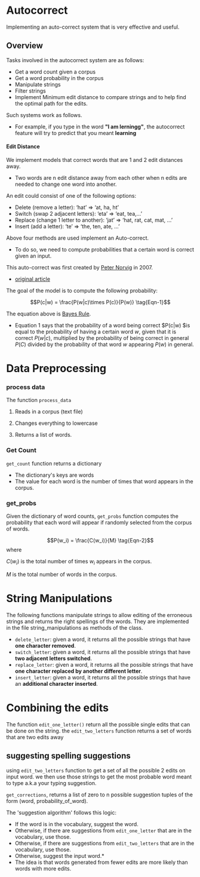 #  Autocorrect

Implementing an auto-correct system that is very effective and useful.

<a name='0'></a>

##  Overview
Tasks involved in the autocorrect system are as follows: 

- Get a word count given a corpus
- Get a word probability in the corpus 
- Manipulate strings 
- Filter strings 
- Implement Minimum edit distance to compare strings and to help find the optimal path for the edits. 

Such systems work as follows. 
- For example, if you type in the word **"I am lerningg"**, the autocorrect feature will try to predict that you meant **learning**


####  Edit Distance

We implement models that correct words that are 1 and 2 edit distances away. 
- Two words are n edit distance away from each other when  n edits are needed to change one word into another. 

An edit could consist of one of the following options: 

- Delete (remove a letter): ‘hat’ => ‘at, ha, ht’
- Switch (swap 2 adjacent letters): ‘eta’ => ‘eat, tea,...’
- Replace (change 1 letter to another): ‘jat’ => ‘hat, rat, cat, mat, ...’
- Insert (add a letter): ‘te’ => ‘the, ten, ate, ...’

Above four methods are used implement an Auto-correct. 
- To do so, we need to compute probabilities that a certain word is correct given an input. 

This auto-correct  was first created by [Peter Norvig](https://en.wikipedia.org/wiki/Peter_Norvig) in 2007. 
- [original article](https://norvig.com/spell-correct.html) 

The goal of the model is to compute the following probability:

$$P(c|w) = \frac{P(w|c)\times P(c)}{P(w)} \tag{Eqn-1}$$

The equation above is [Bayes Rule](https://en.wikipedia.org/wiki/Bayes%27_theorem). 
- Equation 1 says that the probability of a word being correct $P(c|w) $is equal to the probability of having a certain word $w$, given that it is correct $P(w|c)$, multiplied by the probability of being correct in general $P(C)$ divided by the probability of that word $w$ appearing $P(w)$ in general.

<a name='1'></a>
#  Data Preprocessing 

<a name='ex-1'></a>
### process data
The function `process_data`  

1) Reads in a corpus (text file)

2) Changes everything to lowercase

3) Returns a list of words. 

<a name='ex-2'></a>
### Get Count

 `get_count` function  returns a dictionary
- The dictionary's keys are words
- The value for each word is the number of times that word appears in the corpus. 

### get_probs
Given the dictionary of word counts, `get_probs` function  computes the probability that each word will appear if randomly selected from the corpus of words.

$$P(w_i) = \frac{C(w_i)}{M} \tag{Eqn-2}$$
where 

$C(w_i)$ is the total number of times $w_i$ appears in the corpus.

$M$ is the total number of words in the corpus.

<a name='2'></a>
# String Manipulations

The following functions  manipulate strings to allow editing of  the erroneous strings and returns the right spellings of the words. They are implemented in the file string_manipulations as methods of the class.


* `delete_letter`: given a word, it returns all the possible strings that have **one character removed**. 
* `switch_letter`: given a word, it returns all the possible strings that have **two adjacent letters switched**.
* `replace_letter`: given a word, it returns all the possible strings that have **one character replaced by another different letter**.
* `insert_letter`: given a word, it returns all the possible strings that have an **additional character inserted**. 

<a name='3'></a>

# Combining the edits

 The function `edit_one_letter()`  return all the possible single edits that can be done on the string.
 the `edit_two_letters` function  returns a set of words that are two edits away

## suggesting spelling suggestions

using  `edit_two_letters` function to get a set of all the possible 2 edits on input word. we then use those strings to get the most probable word  meant to type a.k.a your typing suggestion.

<a name='ex-10'></a>
 `get_corrections`,  returns a list of zero to n possible suggestion tuples of the form (word, probability_of_word). 

 The 'suggestion algorithm'  follows this logic: 
* If the word is in the vocabulary, suggest the word. 
* Otherwise, if there are suggestions from `edit_one_letter` that are in the vocabulary, use those. 
* Otherwise, if there are suggestions from `edit_two_letters` that are in the vocabulary, use those. 
* Otherwise, suggest the input word.*  
* The idea is that words generated from fewer edits are more likely than words with more edits.
